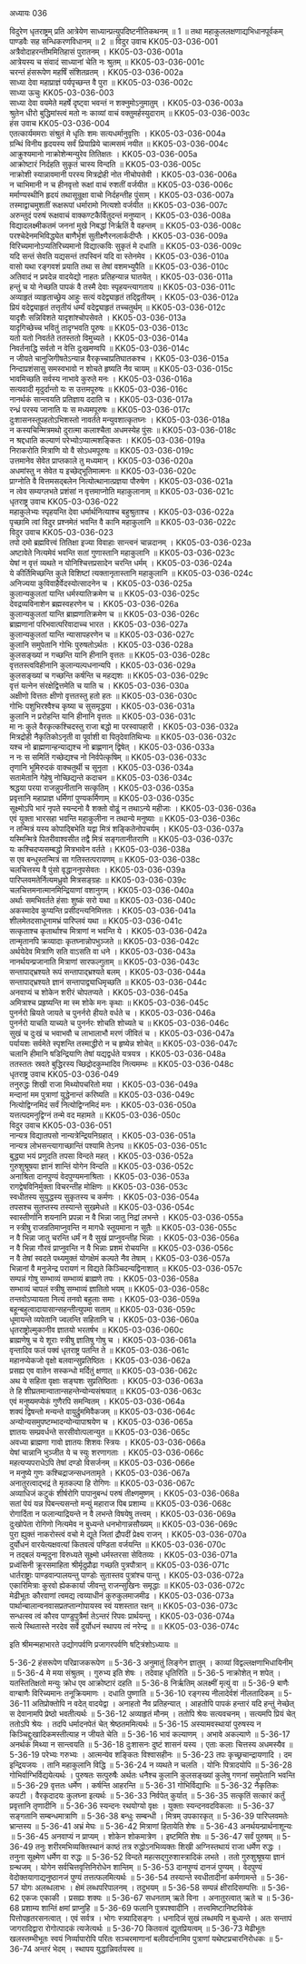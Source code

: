 अध्यायः 036

विदुरेण धृतराष्ट्रम् प्रति आत्रेयेण साध्यान्प्रत्युपदिष्टनीतिकथनम् ॥ 1 ॥ तथा महाकुललक्षणाद्यभिधानपूर्वकम् पाण्डवैः सह सन्धिकरणविधानम् ॥ 2 ॥	
विदुर उवाच 	KK05-03-036-001  
अत्रैवोदाहरन्तीममितिहासं पुरातनम् ।	KK05-03-036-001a  
आत्रेयस्य च संवादं साध्यानां चेति नः श्रुतम् ॥	KK05-03-036-001c  
चरन्तं हंसरूपेण महर्षिं संशितव्रतम् ।	KK05-03-036-002a  
साध्या देवा महाप्राज्ञं पर्यपृच्छन्त वै पुरा ॥	KK05-03-036-002c  
साध्या ऊचुः 	KK05-03-036-003  
साध्या देवा वयमेते महर्षे दृष्ट्वा भवन्तं न शक्नुमोऽनुमातुम् ।	KK05-03-036-003a  
श्रुतेन धीरो बुद्धिमांस्त्वं मतो नः काव्यां वाचं वक्तुमर्हस्युदाराम् ॥	KK05-03-036-003c  
हंस उवाच 	KK05-03-036-004  
एतत्कार्यममराः संश्रुतं मे धृतिः शमः सत्यधर्मानुवृत्तिः ।	KK05-03-036-004a  
ग्रन्थिं विनीय हृदयस्य सर्वं प्रियाप्रिये चात्मसमं नयीत ॥	KK05-03-036-004c  
आक्रुश्यमानो नाक्रोशेन्मन्युरेव तितिक्षतः ।	KK05-03-036-005a  
आक्रोष्टारं निर्दहति सुकृतं चास्य विन्दति ॥	KK05-03-036-005c  
नाक्रोशी स्यान्नावमानी परस्य मित्रद्रोही नोत नीचोपसेवी ।	KK05-03-036-006a  
न चाभिमानी न च हीनवृत्तो रूक्षां वाचं रुशतीं वर्जयीत ॥	KK05-03-036-006c  
मर्माण्यस्थीनि हृदयं तथासून्रूक्षा वाचो निर्दहन्तीह पुंसाम् ।	KK05-03-036-007a  
तस्माद्वाचमुशतीं रूक्षरूपां धर्मारामो नित्यशो वर्जयीत ॥	KK05-03-036-007c  
अरुन्तुदं परुषं रूक्षवाचं वाक्कण्टकैर्वितुदन्तं मनुष्यान् ।	KK05-03-036-008a  
विद्यादलक्ष्मीकतमं जननां मुखे निबद्धां निर्ऋतिं वै वहन्तम् ॥	KK05-03-036-008c  
परश्चेदेनमभिविद्ध्येत बाणैर्भृशं सुतीक्ष्णैरनलार्कदीप्तैः ।	KK05-03-036-009a  
विरिच्यमानोऽप्यतिरिच्यमानो विद्यात्कविः सुकृतं मे दधाति ॥	KK05-03-036-009c  
यदि सन्तं सेवति यद्यसन्तं तपस्विनं यदि वा स्तेनमेव ।	KK05-03-036-010a  
वासो यथा रङ्गवशं प्रयाति तथा स तेषां वशमभ्युपैति ॥	KK05-03-036-010c  
अतिवादं न प्रवदेन्न वादयेद्यो नाहतः प्रतिहन्यान्न घातयेत् ।	KK05-03-036-011a  
हन्तुं च यो नेच्छति पापकं वै तस्मै देवाः स्पृहयन्त्यागताय ॥	KK05-03-036-011c  
अव्याहृतं व्याहृताच्छ्रेय आहुः सत्यं वदेद्व्याहृतं तद्द्वितीयम् ।	KK05-03-036-012a  
प्रियं वदेद्व्याहृतं तत्तृतीयं धर्म्यं वदेद्व्याहृतं तच्चतुर्थम् ॥	KK05-03-036-012c  
यादृशैः सन्निविशते यादृशांश्चोपसेवते ।	KK05-03-036-013a  
यादृगिच्छेच्च भवितुं तादृग्भवति पूरुषः ॥	KK05-03-036-013c  
यतो यतो निवर्तते ततस्ततो विमुच्यते ।	KK05-03-036-014a  
निवर्तनाद्धि सर्वतो न वेत्ति दुःखमण्वपि ॥	KK05-03-036-014c  
न जीयते चानुजिगीषतेऽन्यान्न वैरकृच्चाप्रतिघातकश्च ।	KK05-03-036-015a  
निन्दाप्रशंसासु समस्वभावो न शोचते हृष्यति नैव चायम् ॥	KK05-03-036-015c  
भावमिच्छति सर्वस्य नाभावे कुरुते मनः ।	KK05-03-036-016a  
सत्यवादी मृदुर्दान्तो यः स उत्तमपूरुषः ॥	KK05-03-036-016c  
नानर्थकं सान्त्वयति प्रतिज्ञाय ददाति च ।	KK05-03-036-017a  
रन्ध्रं परस्य जानाति यः स मध्यमपूरुषः ॥	KK05-03-036-017c  
दुःशासनस्तूपहतोऽभिशस्तो नावर्तते मन्युवशात्कृतघ्नः ।	KK05-03-036-018a  
न कस्यचिन्मित्रमथो दुरात्मा कलाश्चैता अधमस्येह पुंसः ॥	KK05-03-036-018c  
न श्रद्दधाति कल्याणं परेभ्योऽप्यात्मशङ्कितः ।	KK05-03-036-019a  
निराकरोति मित्राणि यो वै सोऽधमपूरुषः ॥	KK05-03-036-019c  
उत्तमानेव सेवेत प्राप्तकाले तु मध्यमान् ।	KK05-03-036-020a  
अधमांस्तु न सेवेत य इच्छेद्भूतिमात्मनः ॥	KK05-03-036-020c  
प्राग्नोति वै वित्तमसद्बलेन नित्योत्थानात्प्रज्ञया पौरुषेण ।	KK05-03-036-021a  
न त्वेव सम्यग्लभते प्रशंसां न वृत्तमाप्नोति महाकुलानाम् ॥	KK05-03-036-021c  
धृतराष्ट्र उवाच 	KK05-03-036-022  
महाकुलेभ्यः स्पृहयन्ति देवा धर्मार्थनित्याश्च बहुश्रुताश्च ।	KK05-03-036-022a  
पृच्छामि त्वां विदुर प्रश्नमेतं भवन्ति वै कानि महाकुलानि ॥	KK05-03-036-022c  
विदुर उवाच 	KK05-03-036-023  
तपो दमो ब्रह्मवित्त्वं तितिक्षा इज्या विवाहाः सान्त्वनं चान्नदानम् ।	KK05-03-036-023a  
अष्टावेते नित्यमेवं भवन्ति सतां गुणास्तानि महाकुलानि ॥	KK05-03-036-023c  
येषां न वृत्तं व्यथते न योनिश्चित्तप्रसादेन चरन्ति धर्मम् ।	KK05-03-036-024a  
ये कीर्तिमिच्छन्ति कुले विशिष्टां त्यक्तानृतास्तानि महाकुलानि ॥	KK05-03-036-024c  
अनिज्यया कुविवाहैर्वेदस्योत्सादनेन च ।	KK05-03-036-025a  
कुलान्यकुलतां यान्ति धर्मस्यातिक्रमेण च ॥	KK05-03-036-025c  
देवद्रव्यविनाशेन ब्रह्मस्वहरणेन च ।	KK05-03-036-026a  
कुलान्यकुलतां यान्ति ब्राह्मणातिक्रमेण च ॥	KK05-03-036-026c  
ब्राह्मणानां परिभवात्परिवादाच्च भारत ।	KK05-03-036-027a  
कुलान्यकुलतां यान्ति न्यासापहरणेन च ॥	KK05-03-036-027c  
कुलानि समुपेतानि गोभिः पुरुषतोऽर्थतः ।	KK05-03-036-028a  
कुलसङ्ख्यां न गच्छन्ति यानि हीनानि वृत्ततः ॥	KK05-03-036-028c  
वृत्ततस्त्वविहीनानि कुलान्यल्पधनान्यपि ।	KK05-03-036-029a  
कुलसङ्ख्यां च गच्छन्ति कर्षन्ति च महद्यशः ॥	KK05-03-036-029c  
वृत्तं यत्नेन संरक्षेद्वित्तमेति च याति च ।	KK05-03-036-030a  
अक्षीणो वित्ततः क्षीणो वृत्ततस्तु हतो हतः ॥	KK05-03-036-030c  
गोभिः पशुभिरश्वैश्च कृष्या च सुसमृद्धया ।	KK05-03-036-031a  
कुलानि न प्ररोहन्ति यानि हीनानि वृत्ततः ॥	KK05-03-036-031c  
मा नः कुले वैरकृत्कश्चिदस्तु राजा बद्धो मा परस्वापहारी ।	KK05-03-036-032a  
मित्रद्रोही नैकृतिकोऽनृती वा पूर्वाशी वा पितृदेवातिथिभ्यः ॥	KK05-03-036-032c  
यश्च नो ब्राह्मणान्हन्याद्यश्च नो ब्राह्णणान् द्विषेत् ।	KK05-03-036-033a  
न नः स समितिं गच्छेद्यश्च नो निर्वपेत्कृषिम् ॥	KK05-03-036-033c  
तृणानि भूमिरुदकं वाक्चतुर्थी च सूनृता ।	KK05-03-036-034a  
सतामेतानि गेहेषु नोच्छिद्यन्ते कदाचन ॥	KK05-03-036-034c  
श्रद्धया परया राजन्नुपनीतानि सत्कृतिम् ।	KK05-03-036-035a  
प्रवृत्तानि महाप्राज्ञ धर्मिणां पुण्यकर्मिणाम् ॥	KK05-03-036-035c  
सूक्ष्मोऽपि भारं नृपते स्यन्दनो वै शक्तो वोढुं न तथाऽन्ये महीजाः ।	KK05-03-036-036a  
एवं युक्ता भारसहा भवन्ति महाकुलीना न तथान्ये मनुष्याः ॥	KK05-03-036-036c  
न तन्मित्रं यस्य कोपाद्बिभेति यद्वा मित्रं शङ्कितेनोपचर्यम् ।	KK05-03-036-037a  
यस्मिन्मित्रे पितरीवाश्वसीत तद्वै मित्रं सङ्गतानीतराणि ॥	KK05-03-036-037c  
यः कश्चिदप्यसम्बद्धो मित्रभावेन वर्तते ।	KK05-03-036-038a  
स एव बन्धुस्तन्मित्रं सा गतिस्तत्परायणम् ॥	KK05-03-036-038c  
चलचित्तस्य वै पुंसो वृद्धाननुपसेवतः ।	KK05-03-036-039a  
पारिप्लवमतेर्नित्यमध्रुवो मित्रसङ्ग्रहः ॥	KK05-03-036-039c  
चलचित्तमनात्मानमिन्द्रियाणां वशानुगम् ।	KK05-03-036-040a  
अर्थाः समभिवर्तते हंसाः शुष्कं सरो यथा ॥	KK05-03-036-040c  
अकस्मादेव कुप्यन्ति प्रसीदन्त्यनिमित्ततः ।	KK05-03-036-041a  
शीलमेतदसाधूनामभ्रं पारिप्लवं यथा ॥	KK05-03-036-041c  
सत्कृताश्च कृतार्थाश्च मित्राणां न भवन्ति ये ।	KK05-03-036-042a  
तान्मृतानपि क्रव्यादाः कृतघ्नान्नोपभुञ्जते ॥	KK05-03-036-042c  
अर्थयेदेव मित्राणि सति वाऽसति वा धने ।	KK05-03-036-043a  
नानर्थयन्प्रजानाति मित्राणां सारफल्गुताम् ॥	KK05-03-036-043c  
सन्तापाद्भ्रश्यते रूपं सन्तापाद्भ्रश्यते बलम् ।	KK05-03-036-044a  
सन्तापाद्भ्रश्यते ज्ञानं सन्तापाद्व्याधिमृच्छति ॥	KK05-03-036-044c  
अनवाप्यं च शोकेन शरीरं चोपतप्यते ।	KK05-03-036-045a  
अमित्राश्च प्रहृष्यन्ति मा स्म शोके मनः कृथाः ॥	KK05-03-036-045c  
पुनर्नरो म्रियते जायते च पुनर्नरो हीयते वर्धते च ।	KK05-03-036-046a  
पुनर्नरो याचति याच्यते च पुनर्नरः शोचति शोच्यते च ॥	KK05-03-036-046c  
सुखं च दुःखं च भवाभवौ च लाभालाभौ मरणं जीवितं च ।	KK05-03-036-047a  
पर्यायशः सर्वमेते स्पृशन्ति तस्माद्धीरो न च हृष्येन्न शोचेत् ॥	KK05-03-036-047c  
चलानि हीमानि षडिन्द्रियाणि तेषां यद्यद्वर्धते यत्रयत्र ।	KK05-03-036-048a  
ततस्ततः स्रवते बुद्धिरस्य च्छिद्रोदकुम्भादिव नित्यमम्भः ॥	KK05-03-036-048c  
धृतराष्ट्र उवाच 	KK05-03-036-049  
तनुरुद्धः शिखी राजा मिथ्योपचरितो मया ।	KK05-03-036-049a  
मन्दानां मम पुत्राणां युद्धेनान्तं करिष्यति ॥	KK05-03-036-049c  
नित्योद्विग्नमिदं सर्वं नित्योद्विग्नमिदं मनः ।	KK05-03-036-050a  
यत्तत्पदमनुद्विग्नं तन्मे वद महामते ॥	KK05-03-036-050c  
विदुर उवाच 	KK05-03-036-051  
नान्यत्र विद्यातपसो नान्यत्रेन्द्रियनिग्रहात् ।	KK05-03-036-051a  
नान्यत्र लोभसन्त्यागाच्छान्तिं पश्यामि तेऽनघ ॥	KK05-03-036-051c  
बुद्ध्या भयं प्रणुदति तपसा विन्दते महत् ।	KK05-03-036-052a  
गुरुशुश्रूषया ज्ञानं शान्तिं योगेन विन्दति ॥	KK05-03-036-052c  
अनाश्रिता दानपुण्यं वेदपुण्यमनाश्रिताः ।	KK05-03-036-053a  
रागद्वेषविनिर्मुक्ता विचरन्तीह मोक्षिणः ॥	KK05-03-036-053c  
स्वधीतस्य सुयुद्धस्य सुकृतस्य च कर्मणः ।	KK05-03-036-054a  
तपसश्च सुतप्तस्य तस्यान्ते सुखमेधते ॥	KK05-03-036-054c  
स्वास्तीर्णानि शयनानि प्रपन्ना न वै भिन्ना जातु निद्रां लभन्ते ।	KK05-03-036-055a  
न स्त्रीषु राजन्रतिमाप्नुवन्ति न मागधैः स्तूयमाना न सूतैः ॥	KK05-03-036-055c  
न वै भिन्ना जातु चरन्ति धर्मं न वै सुखं प्राप्नुवन्तीह भिन्नाः ।	KK05-03-036-056a  
न वै भिन्ना गौरवं प्राप्नुवन्ति न वै भिन्नाः प्रशमं रोचयन्ति ॥	KK05-03-036-056c  
न वै तेषां स्वदते पथ्यमुक्तं योगक्षेमं कल्पते नैव तेषाम् ।	KK05-03-036-057a  
भिन्नानां वै मनुजेन्द्र परायणं न विद्यते किञ्चिदन्यद्विनाशात् ॥	KK05-03-036-057c  
सम्पन्नं गोषु सम्भाव्यं सम्भाव्यं ब्राह्मणे तपः ।	KK05-03-036-058a  
सम्भाव्यं चापलं स्त्रीषु सम्भाव्यं ज्ञातितो भयम् ॥	KK05-03-036-058c  
तन्तवोऽप्यायता नित्यं तनवो बहुलाः समाः ।	KK05-03-036-059a  
बहून्बहुत्वादायासान्सहन्तीत्युपमा सताम् ॥	KK05-03-036-059c  
धूमायन्ते व्यपेतानि ज्वलन्ति सहितानि च ।	KK05-03-036-060a  
धृतराष्ट्रोल्मुकानीव ज्ञातयो भरतर्षभ ॥	KK05-03-036-060c  
ब्राह्मणेषु च ये शूराः स्त्रीषु ज्ञातिषु गोषु च ।	KK05-03-036-061a  
वृन्तादिव फलं पक्वं धृतराष्ट्र पतन्ति ते ॥	KK05-03-036-061c  
महानप्येकजो वृक्षो बलवान्सुप्रतिष्ठितः ।	KK05-03-036-062a  
प्रसह्य एव वातेन सस्कन्धो मर्दितुं क्षणात् ॥	KK05-03-036-062c  
अथ ये सहिता वृक्षाः सङ्घशः सुप्रतिष्ठिताः ।	KK05-03-036-063a  
ते हि शीघ्रतमान्वातान्सहन्तेन्योन्यसंश्रयात् ॥	KK05-03-036-063c  
एवं मनुष्यमप्येकं गुणैरपि समन्वितम् ।	KK05-03-036-064a  
शक्यं द्विषन्तो मन्यन्ते वायुर्द्रुममिवैकजम् ॥	KK05-03-036-064c  
अन्योन्यसमुपष्टम्भादन्योन्यापाश्रयेण च ।	KK05-03-036-065a  
ज्ञातयः सम्प्रवर्धन्ते सरसीवोत्पलान्युत ॥	KK05-03-036-065c  
अवध्या ब्राह्मणा गावो ज्ञातयः शिशवः स्त्रियः ।	KK05-03-036-066a  
येषां चान्नानि भुञ्जीत ये च स्युः शरणागताः ।	KK05-03-036-066c  
महत्यप्यपराधेऽपि तेषां दण्डो विसर्जनम् ॥	KK05-03-036-066e  
न मनुष्ये गुणः कश्चिद्राजन्सधनतामृते ।	KK05-03-036-067a  
अनातुरत्वाद्भद्रं ते मृतकल्पा हि रोगिणः ॥	KK05-03-036-067c  
अव्याधिजं कटुकं शीर्षरोगि पापानुबन्धं परुषं तीक्ष्णमुष्णम् ।	KK05-03-036-068a  
सतां पेयं यन्न पिबन्त्यसन्तो मन्युं महाराज पिब प्रशाम्य ॥	KK05-03-036-068c  
रोगार्दिता न फलान्याद्रियन्ते न वै लभन्ते विषयेषु तत्त्वम् ।	KK05-03-036-069a  
दुःखोपेता रोगिणो नित्यमेव न बुध्यन्ते धनभोगान्नसौख्यम् ॥	KK05-03-036-069c  
पुरा ह्युक्तं नाकरोस्त्वं वचो मे द्यूते जितां द्रौपदीं प्रेक्ष्य राजन् ।	KK05-03-036-070a  
दुर्योधनं वारयेत्यक्षवत्यां कितवत्वं पण्डिता वर्जयन्ति ॥	KK05-03-036-070c  
न तद्बलं यन्मृदुना विरुध्यते सूक्ष्मो धर्मस्तरसा सेवितव्यः ।	KK05-03-036-071a  
प्रध्वंसिनी क्रूरसमाहिता श्रीर्मृदुप्रौढा गच्छति पुत्रपौत्रान् ॥	KK05-03-036-071c  
धार्तराष्ट्राः पाण्डवान्पालयन्तु पाण्डोः सुतास्तव पुत्रांश्च पान्तु ।	KK05-03-036-072a  
एकारिमित्राः कुरवो ह्येककार्या जीवन्तु राजन्सुखिनः समृद्धाः ॥	KK05-03-036-072c  
मेढीभूतः कौरवाणां त्वमद्य त्वय्याधीनं कुरुकुलमाजमीढ ।	KK05-03-036-073a  
पार्थान्बालान्वनवासप्रतप्तान्गोपायस्व स्वं यशस्तात रक्षन् ॥	KK05-03-036-073c  
सन्धत्स्व त्वं कौरव पाण्डुपुत्रैर्मा तेऽन्तरं रिपवः प्रार्थयन्तु ।	KK05-03-036-074a  
सत्ये स्थितास्ते नरदेव सर्वे दुर्योधनं स्थापय त्वं नरेन्द्र ॥ ॥	KK05-03-036-074c  

इति श्रीमन्महाभारते उद्योगपर्वणि प्रजागरपर्वणि षट्त्रिंशोऽध्यायः ॥

5-36-2 हंसरूपेण परिव्राजकरूपेण ॥ 5-36-3 अनुमातुं लिङ्गेन ज्ञातुम् । काव्यां विद्वल्लक्षणाभिधायिनीम् ॥ 5-36-4 मे मया संश्रुतम् । गुरुभ्य इति शेषः । तदेवाह धृतिरिति ॥ 5-36-5 नाक्रोशेत् न शपेत् । यतस्तितिक्षतो मन्युः क्रोध एव आक्रोष्टारं दहति ॥ 5-36-8 निर्ऋतिम् अलक्ष्मीं मृत्युं वा ॥ 5-36-9 बाणैः वाग्बाणैः विरिच्यमानः तनूक्रियमाणः । दधाति पुष्णाति ॥ 5-36-10 रङ्गस्य नीलादेर्वशं नीलतादिकम् ॥ 5-36-11 अतिप्रोक्तोपि न वदेत् वादयेद्वा । अनाहतो नैव प्रतिहन्यात् । आहतोपि पापकं हन्तारं यदि हन्तुं नेच्छेत् स देवानामपि प्रेष्ठो भवतीत्यर्थः ॥ 5-36-12 अव्याहृतं मौनम् । ततोपि श्रेयः सत्यवचनम् । सत्यमपि प्रियं चेत् ततोऽपि श्रेयः । तदपि धर्मादनपेतं चेत् श्रेष्ठतममित्यर्थः ॥ 5-36-15 अस्यामवस्थायां पुरुषस्य न किञ्चिद्दुःखादिकमस्तीत्याह न जीयते चेति ॥ 5-36-16 भावं कल्याणम् । अभावे अकल्याणे ॥ 5-36-17 अनर्थकं मिथ्या न सान्त्वयति ॥ 5-36-18 दुःशासनः दुष्टं शासनं यस्य । एताः कलाः चित्तस्य अधमस्यैव ॥ 5-36-19 परेभ्यः गरुभ्यः । आत्मन्येव शङ्कितः विश्वासहीनः ॥ 5-36-23 तपः कृच्छ्रचान्द्रायणादि । दम इन्द्रियजयः । तानि महाकुलानि विद्धि ॥ 5-36-24 न व्यथते न चलति । योनिः पित्रादयोपि ॥ 5-36-28 गोभिर्वाग्भिर्विद्ययेत्यर्थः । पुरुषतः सत्पुरुषैः अर्थतः धनैश्च कुलानि कुलसङ्ख्यां कुलेषु गणनां समुपेतानि भवन्ति ॥ 5-36-29 वृत्ततः धर्मेण । कर्षन्ति आहरन्ति ॥ 5-36-31 गोभिर्विद्याभिः ॥ 5-36-32 नैकृतिकः कपटी । वैरकृदादयः कुलघ्ना इत्यर्थः ॥ 5-36-33 निर्वपेत् कुर्यात् ॥ 5-36-35 सत्कृतिं सत्कारं कर्तुं प्रवृत्तानि तृणादीनि ॥ 5-36-36 स्यन्दनः रथयोग्यो वृक्षः । युक्ताः स्यन्दनवदविकलाः ॥ 5-36-37 सङ्गतानि सम्बन्धमात्राणि ॥ 5-36-38 बन्धुः सम्बन्धी । मित्रम् उपकारकृत् ॥ 5-36-39 पारिप्लवमतेः भ्रान्तस्य ॥ 5-36-41 अभ्रं मेघः ॥ 5-36-42 मित्राणां हितायेति शेषः ॥ 5-36-43 अनर्थयन्प्रार्थनाशून्यः ॥ 5-36-45 अनवाप्यं न प्राप्यम् । शोकेन शोकमात्रेण । इष्टमिति शेषः ॥ 5-36-47 सर्वं पुरुषम् ॥ 5-36-49 तनुः शरीरमभिव्यक्तिस्थानं काष्ठं तत्र रुद्धोऽनभिव्यक्तः शिखी अग्निस्तथायं राजा धर्मेण रुद्धः । तनुना सूक्ष्मेण धर्मेण वा रुद्धः ॥ 5-36-52 विन्दते महत्सद्गुरुशास्त्रादिकं लभते । ततो गुरुशुश्रूषया ज्ञानं ग्रन्थजम् । योगेन सर्वचित्तवृत्तिनिरोधेन शान्तिम् ॥ 5-36-53 दानपुण्यं दानजं पुण्यम् । वेदपुण्यं वेदोक्तयागाद्यनुष्ठानजं पुण्यं तत्तत्फलमित्यर्थः ॥ 5-36-54 तस्यान्ते स्वधीतादीनां कर्मणामन्ते ॥ 5-36-57 योगः अलब्धलाभः । क्षेमं लब्धपरिपालनम् । तदुभयम् ॥ 5-36-58 सम्पन्नं क्षीरादिसम्पत्तिः ॥ 5-36-62 एकजः एकाकी । प्रसह्यः शक्यः ॥ 5-36-67 सधनताम् ऋते विना । अनातुरत्वात् ऋते च ॥ 5-36-68 प्रशाम्य शान्तिं क्षमां प्राप्नुहि ॥ 5-36-69 फलानि पुत्रपश्वादीनि । तत्त्वमिष्टानिष्टविवेकं पित्तोपहृतरसनत्वात् । एवं सर्वत्र । भोगः स्त्र्यादिसङ्गः । धनादिजं सुखं लब्धमपि न बुध्यन्ते । अतः सन्तापं जागरादिद्वारा रोगोत्पादकं त्यजेत्यर्थः ॥ 5-36-70 कितवत्वं द्यूतप्रियत्वम् ॥ 5-36-73 मेढीभूतः खलस्तम्भीभूतः स्वयं निर्व्यापारोपि परितः सञ्चरमाणानां बलीवर्दानामिव पुत्राणां यथेष्टप्रचारनिरोधकः ॥ 5-36-74 अन्तरं भेदम् । स्थापय युद्धान्निवर्तयस्व ॥
